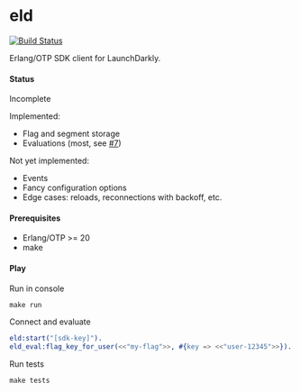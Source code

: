 # eld

[![Build Status](https://travis-ci.org/unix1/eld.svg?branch=master)](https://travis-ci.org/unix1/eld)

Erlang/OTP SDK client for LaunchDarkly.

#### Status
Incomplete

Implemented:
- Flag and segment storage
- Evaluations (most, see [#7](https://github.com/unix1/eld/issues/7))

Not yet implemented:
- Events
- Fancy configuration options
- Edge cases: reloads, reconnections with backoff, etc.

#### Prerequisites

- Erlang/OTP >= 20
- make

#### Play

Run in console
```dtd
make run
```

Connect and evaluate
```erlang
eld:start("[sdk-key]").
eld_eval:flag_key_for_user(<<"my-flag">>, #{key => <<"user-12345">>}).
```

Run tests
```dtd
make tests
```
